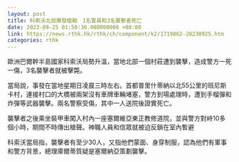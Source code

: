 ```yaml
---
layout: post
title: 科索沃北部爆發槍戰　1名警員和3名襲擊者死亡
date: 2023-09-25 01:50:36.000000000 +08:00
link: https://news.rthk.hk/rthk/ch/component/k2/1719862-20230925.htm
categories: rthk
---
```


歐洲巴爾幹半島國家科索沃局勢升溫，當地北部一個村莊遭到襲擊，造成警方一死一傷，3名襲擊者就被擊斃。

當局說，事發在當地星期日凌晨三時左右。首都普里什蒂納以北55公里的班尼斯卡村，連接村口的大橋被兩架沒有車牌車輛堵塞，警方到場處理時，遭到手榴彈和炸彈等武器襲擊。兩名警察受傷，其中一人送院後證實死亡。

襲擊者之後乘坐裝甲車闖入村內一座塞爾維亞東正教修道院，並與警方對峙10多個小時，期間不時傳出槍聲。神職人員和信眾就被迫反鎖在室內暫避

科索沃當局指，襲擊者有至少30人，又指他們蒙面、身穿制服，認為他們有軍事和警方背景，總理庫爾蒂質疑是塞爾納亞策劃襲擊。

